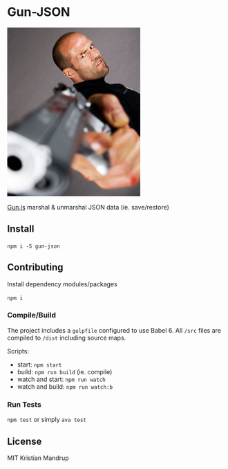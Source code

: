 # Gun-JSON

![Gun Jason](https://github.com/kristianmandrup/gun-json/raw/master/gun-jason.jpg)

[Gun.js](http://gun.js.org/) marshal & unmarshal JSON data (ie. save/restore)

## Install

`npm i -S gun-json`

## Contributing

Install dependency modules/packages

`npm i`

### Compile/Build

The project includes a `gulpfile` configured to use Babel 6.
All `/src` files are compiled to `/dist` including source maps.

Scripts:

- start: `npm start`
- build: `npm run build` (ie. compile)
- watch and start: `npm run watch`
- watch and build: `npm run watch:b`

### Run Tests

`npm test` or simply `ava test`

## License

MIT Kristian Mandrup